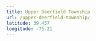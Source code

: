 ```yaml
---
title: Upper Deerfield Township
url: /upper-deerfield-township/
latitude: 39.457
longitude: -75.21
---
```

